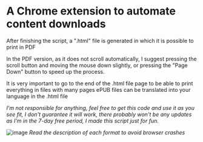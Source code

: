 # A Chrome extension to automate content downloads

After finishing the script, a ".html" file is generated in which it is possible to print in PDF

In the PDF version, as it does not scroll automatically, I suggest pressing the scroll button and moving the mouse down slightly, or pressing the "Page Down" button to speed up the process.

It is very important to go to the end of the .html file page to be able to print everything in files with many pages
ePUB files can be translated into your language in the .html file

*I'm not responsible for anything, feel free to get this code and use it as you see fit, I don't guarantee it will work, there probably won't be any updates as I'm in the 7-day free period, I made this script just for fun.*

![image](https://github.com/GladistonXD/perlego-download/assets/50533550/bfed5fbc-2122-4ab8-b948-e64619ad9b7d)
*Read the description of each format to avoid browser crashes*
